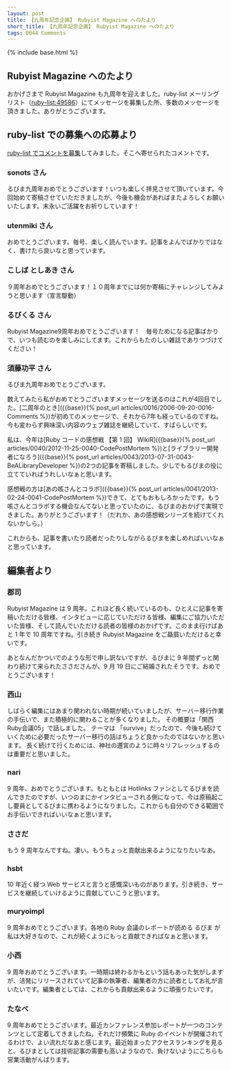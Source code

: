 ```yaml
---
layout: post
title: 【九周年記念企画】 Rubyist Magazine へのたより
short_title: 【九周年記念企画】 Rubyist Magazine へのたより
tags: 0044 Comments
---
```

{% include base.html %}


## Rubyist Magazine へのたより

おかげさまで Rubyist Magazine も九周年を迎えました。ruby-list メーリングリスト（[ruby-list:49586](http://blade.nagaokaut.ac.jp/cgi-bin/scat.rb/ruby/ruby-list/49586)）にてメッセージを募集した所、多数のメッセージを頂きました。ありがとうございます。

## ruby-list での募集への応募より

[ruby-list でコメントを募集](http://blade.nagaokaut.ac.jp/cgi-bin/scat.rb/ruby/ruby-list/49586)してみました。そこへ寄せられたコメントです。

### sonots さん

るびま九周年おめでとうございます！いつも楽しく拝見させて頂いています。今回始めて寄稿させていただきましたが、今後も機会があればまたよろしくお願いいたします。末永いご活躍をお祈りしています！

### utenmiki さん

おめでとうございます。毎号、楽しく読んでいます。記事をよんでばかりではなく、書けたら良いなと思っています。

### こしば としあき さん

９周年おめでとうございます！１０周年までには何か寄稿にチャレンジしてみようと思います（宣言駆動）

### るびくる さん

Rubyist Magazine9周年おめでとうございます！　毎号ためになる記事ばかりで、いつも読むのを楽しみにしてます。これからもたのしい雑誌でありつづけてください！

### 須藤功平 さん

るびま九周年おめでとうございます。

数えてみたら私がおめでとうございますメッセージを送るのはこれが4回目でした。[二周年のとき]({{base}}{% post_url articles/0016/2006-09-20-0016-Comments %})が初めてのメッセージで、それから7年も経っているのですね。今も変わらず興味深い内容のウェブ雑誌を継続していて、すばらしいです。

私は、今年は[Ruby コードの感想戦 【第 1 回】 WikiR]({{base}}{% post_url articles/0040/2012-11-25-0040-CodePostMortem %})と[ライブラリー開発者になろう]({{base}}{% post_url articles/0043/2013-07-31-0043-BeALibraryDeveloper %})の2つの記事を寄稿しました。少しでもるびまの役に立てていればうれしいなぁと思います。

感想戦の方は[あの咳さんとコラボ]({{base}}{% post_url articles/0041/2013-02-24-0041-CodePostMortem %})できて、とてもおもしろかったです。もう咳さんとコラボする機会なんてないと思っていたのに、るびまのおかげで実現できました。ありがとうございます！（だれか、あの感想戦シリーズを続けてくれないかしら。）

これからも、記事を書いたり読者だったりしながらるびまを楽しめればいいなぁと思っています。

## 編集者より

### 郡司

Rubyist Magazine は 9 周年。これほど長く続いているのも、ひとえに記事を寄稿いただける皆様、インタビューに応じていただける皆様、編集にご協力いただいた皆様、そして読んでいただける読者の皆様のおかげです。このまま行けばあと 1 年で 10 周年ですね。引き続き Rubyist Magazine をご贔屓いただけると幸いです。

あとなんだかついでのような形で申し訳ないですが、るびまに 9 年間ずっと関わり続けて来られたささださんが、9 月 19 日にご結婚されたそうです。おめでとうございます！

### 西山

しばらく編集にはあまり関われない時期が続いていましたが、サーバー移行作業の手伝いで、また積極的に関わることが多くなりました。
その概要は「関西Ruby会議05」で話しました。
テーマは 「survive」だったので、今後も続けていくために必要だったサーバー移行の話はちょうど良かったのではないかと思います。
長く続けて行くためには、神社の遷宮のように時々リフレッシュするのは重要だと思いました。

### nari

9 周年、おめでとうございます。もともとは Hotlinks ファンとしてるびまを読んできたのですが、いつのまにかインタビューされる側になって、今は原稿起こし要員としてるびまに携わるようになりました。これからも自分のできる範囲でお手伝いできればいいなぁと思います。

### ささだ

もう 9 周年なんですね。凄い。もうちょっと貢献出来るようになりたいなあ。

### hsbt

10 年近く経つ Web サービスと言うと感慨深いものがあります。引き続き、サービスを継続していけるように貢献していこうと思います。

### muryoimpl

9 周年おめでとうございます。各地の Ruby 会議のレポートが読める るびま が 私は大好きなので、これが続くようにもっと貢献できればなぁと思います。

### 小西

9 周年おめでとうございます。一時期は終わるかもという話もあった気がしますが、活発にリリースされていて記事の執筆者、編集者の方に読者としてお礼が言いたいです。編集者としては、これからも貢献出来るように頑張りたいです。

### たなべ

9 周年おめでとうございます。最近カンファレンス参加レポートが一つのコンテンツとして定着してきましたね。それだけ頻繁に Ruby のイベントが開催されてるわけで、よい流れだなあと感じます。最近始まったアクセスランキングを見ると、るびまとしては技術記事の需要も高いようなので、負けないようにこちらも営業活動がんばります。


